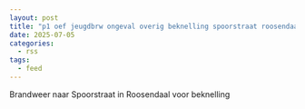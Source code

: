 ```yaml
---
layout: post
title: "p1 oef jeugdbrw ongeval overig beknelling spoorstraat roosendaal 20-1033"
date: 2025-07-05
categories: 
  - rss
tags: 
  - feed
---
```


Brandweer naar Spoorstraat in Roosendaal voor beknelling
